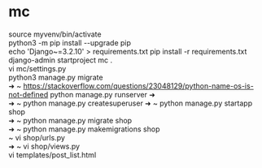 # mc
source myvenv/bin/activate    
python3 -m pip install --upgrade pip   
echo 'Django~=3.2.10' > requirements.txt
pip install -r requirements.txt  
django-admin startproject mc .    
vi mc/settings.py    
python3 manage.py migrate      
➜  ~ https://stackoverflow.com/questions/23048129/python-name-os-is-not-defined
python manage.py runserver   ➜                                              
➜  ~ python manage.py createsuperuser 
➜  ~ python manage.py startapp shop     
➜  ~ python manage.py migrate shop                                                                   
➜  ~ python manage.py makemigrations shop                             
~ vi shop/urls.py                                
➜  ~ vi shop/views.py                      
vi templates/post_list.html  
